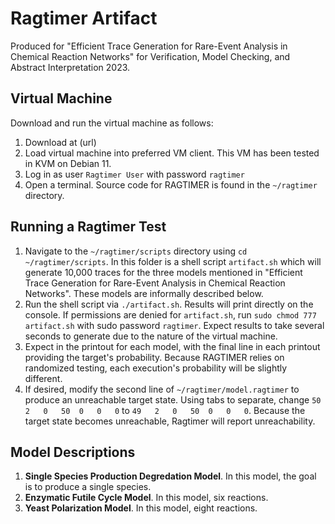 # Ragtimer Artifact

Produced for "Efficient Trace Generation for Rare-Event
Analysis in Chemical Reaction Networks" for 
Verification, Model Checking, and Abstract Interpretation 2023.

## Virtual Machine

Download and run the virtual machine as follows:

1. Download at (url)
2. Load virtual machine into preferred VM client. This VM has been tested in KVM on Debian 11.
3. Log in as user `Ragtimer User` with password `ragtimer`
4. Open a terminal. Source code for RAGTIMER is found in the `~/ragtimer` directory.

## Running a Ragtimer Test

1. Navigate to the `~/ragtimer/scripts` directory using `cd ~/ragtimer/scripts`. In this folder is a shell script `artifact.sh` which will generate 10,000 traces for the three models mentioned in "Efficient Trace Generation for Rare-Event Analysis in Chemical Reaction Networks". These models are informally described below.
2. Run the shell script via `./artifact.sh`. Results will print directly on the console. If permissions are denied for `artifact.sh`, run `sudo chmod 777 artifact.sh` with sudo password `ragtimer`. Expect results to take several seconds to generate due to the nature of the virtual machine.
3. Expect in the printout for each model, with the final line in each printout providing the target's probability. Because RAGTIMER relies on randomized testing, each execution's probability will be slightly different.
4. If desired, modify the second line of `~/ragtimer/model.ragtimer` to produce an unreachable target state. Using tabs to separate, change `50	2	0	50	0	0	0` to `49	2	0	50	0	0	0`. Because the target state becomes unreachable, Ragtimer will report unreachability.

## Model Descriptions

1. **Single Species Production Degredation Model**. In this model, the goal is to produce a single species.
2. **Enzymatic Futile Cycle Model**. In this model, six reactions.
3. **Yeast Polarization Model**. In this model, eight reactions.